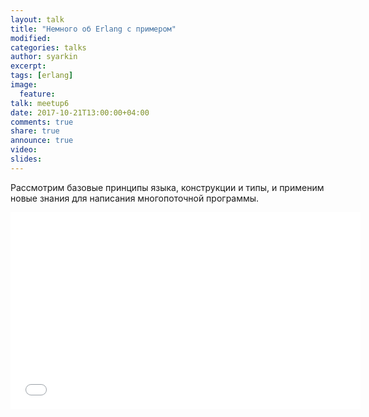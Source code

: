 ```yaml
---
layout: talk
title: "Немного об Erlang с примером"
modified:
categories: talks
author: syarkin
excerpt:
tags: [erlang]
image:
  feature:
talk: meetup6
date: 2017-10-21T13:00:00+04:00
comments: true
share: true
announce: true
video:
slides: 
---
```


Рассмотрим базовые принципы языка, конструкции и типы, и применим новые знания для написания многопоточной программы.

<iframe width="560" height="315" src="//www.youtube.com/embed/xbnC7iRcebc" frameborder="0" allowfullscreen></iframe>